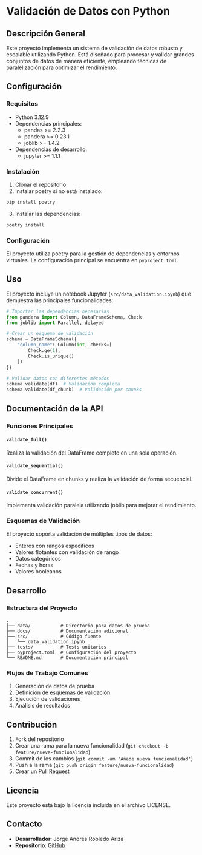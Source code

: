 # Validación de Datos con Python

## Descripción General
Este proyecto implementa un sistema de validación de datos robusto y escalable utilizando Python. Está diseñado para procesar y validar grandes conjuntos de datos de manera eficiente, empleando técnicas de paralelización para optimizar el rendimiento.

## Configuración

### Requisitos
- Python 3.12.9
- Dependencias principales:
  - pandas >= 2.2.3
  - pandera >= 0.23.1
  - joblib >= 1.4.2
- Dependencias de desarrollo:
  - jupyter >= 1.1.1

### Instalación
1. Clonar el repositorio
2. Instalar poetry si no está instalado:
```bash
pip install poetry
```
3. Instalar las dependencias:
```bash
poetry install
```

### Configuración
El proyecto utiliza poetry para la gestión de dependencias y entornos virtuales. La configuración principal se encuentra en `pyproject.toml`.

## Uso
El proyecto incluye un notebook Jupyter (`src/data_validation.ipynb`) que demuestra las principales funcionalidades:

```python
# Importar las dependencias necesarias
from pandera import Column, DataFrameSchema, Check
from joblib import Parallel, delayed

# Crear un esquema de validación
schema = DataFrameSchema({
    "column_name": Column(int, checks=[
        Check.ge(1),
        Check.is_unique()
    ])
})

# Validar datos con diferentes métodos
schema.validate(df)  # Validación completa
schema.validate(df_chunk)  # Validación por chunks
```

## Documentación de la API

### Funciones Principales

#### `validate_full()`
Realiza la validación del DataFrame completo en una sola operación.

#### `validate_sequential()`
Divide el DataFrame en chunks y realiza la validación de forma secuencial.

#### `validate_concurrent()`
Implementa validación paralela utilizando joblib para mejorar el rendimiento.

### Esquemas de Validación
El proyecto soporta validación de múltiples tipos de datos:
- Enteros con rangos específicos
- Valores flotantes con validación de rango
- Datos categóricos
- Fechas y horas
- Valores booleanos

## Desarrollo

### Estructura del Proyecto
```
.
├── data/           # Directorio para datos de prueba
├── docs/           # Documentación adicional
├── src/            # Código fuente
│   └── data_validation.ipynb
├── tests/          # Tests unitarios
├── pyproject.toml  # Configuración del proyecto
└── README.md       # Documentación principal
```

### Flujos de Trabajo Comunes
1. Generación de datos de prueba
2. Definición de esquemas de validación
3. Ejecución de validaciones
4. Análisis de resultados

## Contribución
1. Fork del repositorio
2. Crear una rama para la nueva funcionalidad (`git checkout -b feature/nueva-funcionalidad`)
3. Commit de los cambios (`git commit -am 'Añade nueva funcionalidad'`)
4. Push a la rama (`git push origin feature/nueva-funcionalidad`)
5. Crear un Pull Request

## Licencia
Este proyecto está bajo la licencia incluida en el archivo LICENSE.

## Contacto
- **Desarrollador**: Jorge Andrés Robledo Ariza
- **Repositorio**: [GitHub](https://github.com/jorge-robledo11/Data-Validation)